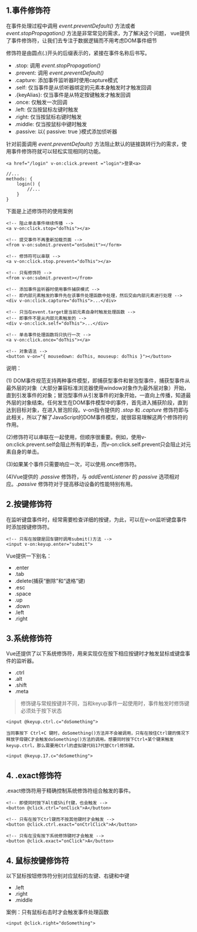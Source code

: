## 1.事件修饰符

在事件处理过程中调用 _event.preventDefault()_ 方法或者 _event.stopPropagation()_ 方法是非常常见的需求，为了解决这个问题，
vue提供了事件修饰符，让我们去专注于数据逻辑而不用考虑DOM事件细节

修饰符是由圆点(.)开头的后缀表示的，紧接在事件名称后书写。

* .stop: 调用 _event.stopPropagation()_
* .prevent: 调用 _event.preventDefault()_
* .capture: 添加事件监听器时使用capture模式
* .self: 仅当事件是从侦听器绑定的元素本身触发时才触发回调
* .{keyAlias}: 仅当事件是从特定按键触发才触发回调
* .once: 仅触发一次回调
* .left: 仅当按鼠标左键时触发
* .right: 仅当按鼠标右键时触发
* .middle: 仅当按鼠标中键时触发
* .passive: 以{ passive: true }模式添加侦听器

针对前面调用 _event.preventDefault()_ 方法阻止默认的链接跳转行为的需求，使用事件修饰符就可以轻松实现相同的功能。

```
<a href="/login" v-on:click.prevent ="login">登录<a>

//...
methods: {
    login() {
        //...
    }
}
```

下面是上述修饰符的使用案例
```
<!-- 阻止单击事件继续传播 -->
<a v-on:click.stop="doThis"></a>

<!-- 提交事件不再重新加载页面 -->
<from v-on:submit.prevent="onSubmit"></form>

<!-- 修饰符可以串联 -->
<a v-on:click.stop.prevent="doThis"></a>

<!-- 只有修饰符 -->
<from v-on:submit.prevent></from>

<!-- 添加事件监听器时使用事件捕获模式 -->
<!-- 即内部元素触发的事件先在该事件处理函数中处理，然后交由内部元素进行处理 -->
<div v-on:click.capture="doThis">...</div>

<!-- 只当在event.target是当前元素自身时触发处理函数 -->
<!-- 即事件不是从内部元素触发的 -->
<div v-on:click.self="doThis">...</div>

<!-- 单击事件处理函数将只执行一次 -->
<a v-on:click.once="doThis"></a>

<!-- 对象语法 -->
<button v-on="{ mousedown: doThis, mouseup: doThis }"></button>
```

说明：

(1) DOM事件规范支持两种事件模型，即捕获型事件和冒泡型事件，捕获型事件从最外层的对象（大部分兼容标准浏览器使用window对象作为最外层对象）开始，直到引发事件的对象；冒泡型事件从引发事件的对象开始，一直向上传播，知道最外层的对象结束。任何发生在DOM事件模型中的事件，首先进入捕获阶段，直到达到目标对象，在进入冒泡阶段。v-on指令提供的 _.stop_ 和 _.capture_ 修饰符即与此相关，所以了解了JavaScript的DOM事件模型，就很容易理解这两个修饰符的作用。

(2)修饰符可以串联在一起使用，但顺序很重要。例如，使用v-on:click.prevent.self会阻止所有的单击，而v-on:click.self.prevent只会阻止对元素自身的单击。

(3)如果某个事件只需要响应一次，可以使用.once修饰符。

(4)Vue提供的 _.passive_ 修饰符，与 _addEventListener_ 的 _passive_ 选项相对应。_.passive_ 修饰符对于提高移动设备的性能特别有用。


## 2.按键修饰符

在监听键盘事件时，经常需要检查详细的按键，为此，可以在v-on监听键盘事件时添加按键修饰符。
```
<!-- 只有在按键是回车键时调用submit()方法 -->
<input v-on:keyup.enter="submit">
```

Vue提供一下别名：

* .enter
* .tab
* .delete(捕获“删除”和“退格”键)
* .esc
* .space
* .up
* .down
* .left
* .right

## 3.系统修饰符

Vue还提供了以下系统修饰符，用来实现仅在按下相应按键时才触发鼠标或键盘事件的监听器。

* .ctrl
* .alt
* .shift
* .meta

> 修饰键与常规按键并不同，当和keyup事件一起使用时，事件触发时修饰键必须处于按下状态
```
<input @keyup.ctrl.c="doSomething">

当同事按下 Ctrl+C 键时，doSomething()方法并不会被调用，只有在按住Ctrl键的情况下释放字母键C才会触发doSomething()方法的调用。想要同时按下Ctrl+某个键来触发keyup.ctrl，那么需要用Ctrl的虚拟键代码17代替Ctrl修饰键。

<input @keyup.17.c="doSomething">
```

## 4. .exact修饰符

.exact修饰符用于精确控制系统修饰符组合触发的事件。
```
<!-- 即使同时按下Alt或Shift键，也会触发 -->
<button @click.ctrl="onClick">A</button>

<!-- 只有在按下Ctrl键而不按其他键时才会触发 -->
<button @click.ctrl.exact="onCtrlClick">A</button>

<!-- 只有在没有按下系统修饰键时才会触发 -->
<button @click.exact="onClick">A</button>
```

## 4. 鼠标按键修饰符

以下鼠标按钮修饰符分别对应鼠标的左键、右键和中键

* .left
* .right
* .middle

案例：只有鼠标右击时才会触发事件处理函数
```
<input @click.right="doSomething">
```


